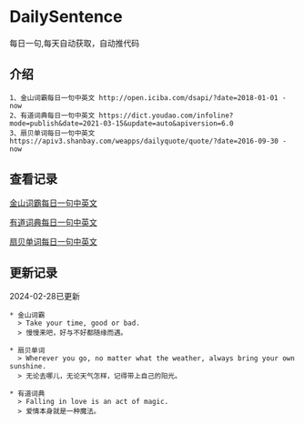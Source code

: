 # DailySentence

每日一句,每天自动获取，自动推代码

## 介绍

```
1、金山词霸每日一句中英文 http://open.iciba.com/dsapi/?date=2018-01-01 - now
2、有道词典每日一句中英文 https://dict.youdao.com/infoline?mode=publish&date=2021-03-15&update=auto&apiversion=6.0
3、扇贝单词每日一句中英文 https://apiv3.shanbay.com/weapps/dailyquote/quote/?date=2016-09-30 - now
```

## 查看记录

[金山词霸每日一句中英文](./data/iciba/)

[有道词典每日一句中英文](./data/youdao/)

[扇贝单词每日一句中英文](./data/shanbay/)

## 更新记录
2024-02-28已更新 
```
* 金山词霸
  > Take your time, good or bad.
  > 慢慢来吧，好与不好都随缘而遇。

* 扇贝单词
  > Wherever you go, no matter what the weather, always bring your own sunshine.
  > 无论去哪儿，无论天气怎样，记得带上自己的阳光。

* 有道词典
  > Falling in love is an act of magic.
  > 爱情本身就是一种魔法。

```
